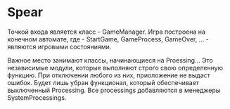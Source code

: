 # Spear
Точкой входа является класс - GameManager. Игра построена на конечном автомате, где - StartGame, GameProcess, GameOver, ... - являются игровыми состояниями.

Важное место занимают классы, начинающиеся на Proessing... Это независимые модули, которые выполняют строго свою определенную функцию. При отключении любого из них, приоложение не выдаст ошибок. Будет лишь убран функционал, который обеспечивает выключенный Processing. Все processings добавляются в менеджеры SystemProcessings.
